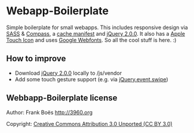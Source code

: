 Webapp-Boilerplate
==================

Simple boilerplate for small webapps. This includes responsive design via [SASS](http://sass-lang.com/) & [Compass](http://compass-style.org/), a [cache manifest](https://developer.mozilla.org/en/docs/HTML/Using_the_application_cache) and [jQuery 2.0.0](http://jquery.com/). It also has a [Apple Touch Icon](https://developer.apple.com/library/ios/#documentation/AppleApplications/Reference/SafariWebContent/ConfiguringWebApplications/ConfiguringWebApplications.html) and uses [Google Webfonts](http://www.google.com/fonts/). So all the cool stuff is here. :)

How to improve
--------------

* Download [jQuery 2.0.0](http://jquery.com/) locally to /js/vendor
* Add some touch gesture support (e.g. via [jQuery.event.swipe](http://stephband.info/jquery.event.swipe/))

Webbapp-Boilerplate license
----------------------------

Author:      Frank Boës <http://3960.org>

Copyright:   [Creative Commons Attribution 3.0 Unported (CC BY 3.0)](http://creativecommons.org/licenses/by/3.0/)